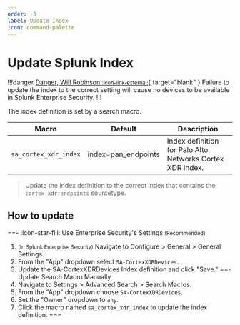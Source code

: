 ```yaml
---
order: -3
label: Update Index
icon: command-palette
---
```


# Update Splunk Index

!!!danger [Danger, Will Robinson <small>:icon-link-external:</small>](https://cultural-phenomenons.fandom.com/wiki/Danger,_Will_Robinson){ target="blank" }
Failure to update the index to the correct setting will cause no devices to be available in Splunk Enterprise Security.
!!!

The index definition is set by a search macro. 

Macro | Default | Description
----- | ------- | -----------
`sa_cortex_xdr_index` | index=pan_endpoints | Index definition for Palo Alto Networks Cortex XDR index.

> Update the index definition to the correct index that contains the `cortex:xdr:endpoints` sourcetype.

## How to update

==- :icon-star-fill: Use Enterprise Security's Settings <small>(Recommended)</small>
1. <small>(In Splunk Enterprise Security)</small> Navigate to Configure > General > General Settings.
2. From the "App" dropdown select `SA-CortexXDRDevices`.
3. Update the SA-CortexXDRDevices Index definition and click "Save."
==- Update Search Macro Manually
1. Navigate to Settings > Advanced Search > Search Macros.
2. From the "App" dropdown choose `SA-CortexXDRDevices`.
3. Set the "Owner" dropdown to `any`.
4. Click the macro named `sa_cortex_xdr_index` to update the index definition.
===